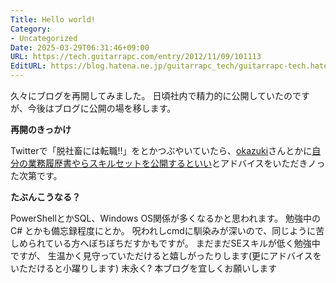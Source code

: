 ```yaml
---
Title: Hello world!
Category:
- Uncategorized
Date: 2025-03-29T06:31:46+09:00
URL: https://tech.guitarrapc.com/entry/2012/11/09/101113
EditURL: https://blog.hatena.ne.jp/guitarrapc_tech/guitarrapc-tech.hatenablog.com/atom/entry/6802418398340177743
---
```


<!--
Date: 2012-11-09T10:11:13+09:00
URL: https://tech.guitarrapc.com/entry/2012/11/09/101113
-->

久々にブログを再開してみました。
日頃社内で精力的に公開していたのですが、今後はブログに公開の場を移します。

**再開のきっかけ**

Twitterで「脱社畜には転職!!」をとかつぶやいていたら、[okazuki](https://twitter.com/okazuki)さんとかに[自分の業務履歴書やらスキルセットを公開するといい](http://twitter.com/okazuki/status/266195629435416576)とアドバイスをいただきノった次第です。

**たぶんこうなる？**

PowerShellとかSQL、Windows OS関係が多くなるかと思われます。 勉強中のC# とかも備忘録程度にとか。
呪われしcmdに馴染みが深いので、同じように苦しめられている方へぼちぼちだすかもですが。 まだまだSEスキルが低く勉強中ですが、
生温かく見守っていただけると嬉しがったりします(更にアドバイスをいただけると小躍りします) 末永く? 本ブログを宜しくお願いします
